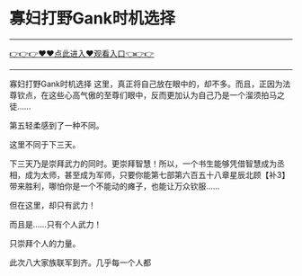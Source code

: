 # 寡妇打野Gank时机选择

<hr/> <a href="https://github.com/kiuhd/dfrw/issues/1">👉👉👉♥♥点此进入♥观看入口👈👉👉</a><hr/>



寡妇打野Gank时机选择
这里，真正将自己放在眼中的，却不多。而且，正因为法尊钦点，在这些心高气傲的至尊们眼中，反而更加认为自己乃是一个溜须拍马之徒……

第五轻柔感到了一种不同。

这里不同于下三天。

下三天乃是崇拜武力的同时。更崇拜智慧！所以，一个书生能够凭借智慧成为丞相，成为太师，甚至成为军师，只要你能第七部第六百五十八章星辰北顾【补3】带来胜利，哪怕你是一个不能动的瘫子，也能让万众钦服……

但在这里，却只有武力！

而且是……只有个人武力！

只崇拜个人的力量。

此次八大家族联军到齐。几乎每一个人都

